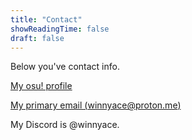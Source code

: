 ```yaml
---
title: "Contact"
showReadingTime: false
draft: false
---
```


Below you've contact info.

[My osu! profile](https://osu.ppy.sh/users/winnyace)

[My primary email (winnyace@proton.me)](mailto:winnyace@proton.me)

My Discord is @winnyace.